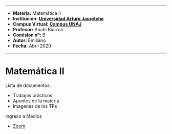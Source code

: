 
---
- **Materia:** Matemática II
- **Institución:** __[Universidad Arturo Jauretche](https://www.unaj.edu.ar/)__
- **Campus Virtual:** __[Campus UNAJ](https://campus.unaj.edu.ar/)__
- **Profesor:** Anahí Biurrun
- **Comision nº:** 6
- **Autor:** Emiliano
- **Fecha:** Abril 2020
---

# Matemática II

Lista de documentos:
+ Trabajos prácticos
+ Apuntes de la materia
+ Imagenes de los TPs

Ingreso a Medios
* [Zoom](https://zoom.us/j/832083140)
